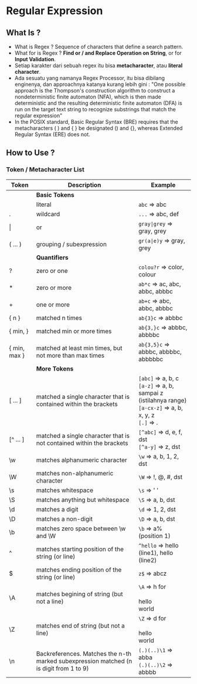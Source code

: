 # Regular Expression

## What Is ?

- What is Regex ? Sequence of characters that define a search pattern.
- What for is Regex ? **Find or / and Replace Operation on String**, or for **Input Validation**.
- Setiap karakter dari sebuah regex itu bisa **metacharacter**, atau **literal character**.
- Ada sesuatu yang namanya Regex Processor, itu bisa dibilang enginenya, dan approachnya katanya kurang lebih gini : "One possible approach is the Thompson's construction algorithm to construct a nondeterministic finite automaton (NFA), which is then made deterministic and the resulting deterministic finite automaton (DFA) is run on the target text string to recognize substrings that match the regular expression"
- In the POSIX standard, Basic Regular Syntax (BRE) requires that the metacharacters ( ) and { } be designated \(\) and \{\}, whereas Extended Regular Syntax (ERE) does not.

## How to Use ?

### Token / Metacharacter List

| Token        | Description                                                  | Example                                                      |
| ------------ | ------------------------------------------------------------ | ------------------------------------------------------------ |
|              | **Basic Tokens**                                             |                                                              |
|              | literal                                                      | `abc` ⇒ abc                                                  |
| .            | wildcard                                                     | `...` ⇒ abc, def                                             |
| \|           | or                                                           | `gray\|grey` ⇒ gray, grey                                     |
| ( ... )      | grouping / subexpression                                     | `gr(a\|e)y` ⇒ gray, grey                                     |
|              | **Quantifiers**                                              |                                                              |
| ?            | zero or one                                                  | `colou?r` ⇒ color, colour                                    |
| *            | zero or more                                                 | `ab*c` ⇒ ac, abc, abbc, abbbc                                |
| +            | one or more                                                  | `ab+c` ⇒ abc, abbc, abbbc                                    |
| { n }        | matched n times                                              | `ab{3}c` ⇒ abbbc                                             |
| { min, }     | matched min or more times                                    | `ab{3,}c` ⇒ abbbc, abbbbc                                    |
| { min, max } | matched at least min times, but not more than max times      | `ab{3,5}c` ⇒ abbbc, abbbbc, abbbbbc                          |
|              | **More Tokens**                                              |                                                              |
| [ ... ]      | matched a single character that is contained within the brackets | `[abc]` ⇒ a, b, c <br />`[a-z]` ⇒ a, b, sampai z (istilahnya range) <br />`[a-cx-z]` ⇒ a, b, x, y, z<br />`[.]` ⇒ . |
| [^ ... ]     | matched a single character that is not contained within the brackets | `[^abc]` ⇒ d, e, f, dst <br />`[^a-y]` ⇒ z, dst              |
| \w           | matches alphanumeric character                               | `\w` ⇒ a, b, 1, 2, dst                                       |
| \W           | matches non-alphanumeric character                           | `\W` ⇒ !, @, #, dst                                          |
| \s           | matches whitespace                                           | `\s` ⇒ ' '                                                   |
| \S           | matches anything but whitespace                              | `\S` ⇒ a, b, dst                                             |
| \d           | matches a digit                                              | `\d` ⇒ 1, 2, dst                                             |
| \D           | matches a non-digit                                          | `\D` ⇒ a, b, dst                                             |
| \b           | matches zero space between \w and \W                         | `\b` ⇒ a% (position 1)                                       |
| ^            | matches starting position of the string (or line)            | `^hello` ⇒ hello (line1), hello (line2)                      |
| $            | matches ending position of the string (or line)              | `z$` ⇒ abcz                                                  |
| \A           | matches begining of string (but not a line)                  | `\A` ⇒ h for <br /><br />hello <br />world                   |
| \Z           | matches end of string (but not a line)                       | `\Z` ⇒ d for <br /><br />hello <br />world                   |
| \n           | Backreferences. Matches the n-th marked subexpression matched (n is digit from 1 to 9) | `(.)(..)\1` ⇒ abba <br />`(.)(..)\2` ⇒ abbbb                 |



